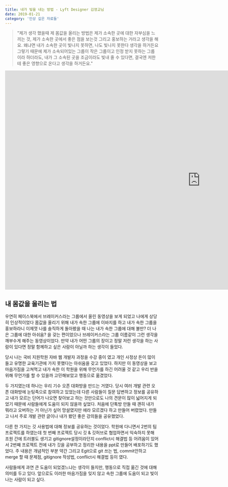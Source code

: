 ```yaml
---
title: 내가 빛을 내는 방법 - Lyft Designer 김영교님
date: 2019-01-21
category: '인상 깊은 자료들'
---
```


> "제가 생각 했을때 제 몸값을 올리는 방법은 제가 소속한 곳에 대한 자부심을 느끼는 것, 제가 소속한 곳에서 좋은 점을 보는것 그리고 홍보하는 거라고 생각을 해요. 왜냐면 내가 소속한 곳이 빛나지 못하면, 나도 빛나지 못한다 생각을 하거든요 그렇기 때문에 제가 소속되어있는 그룹이 작은 그룹이고 인정 받지 못하는 그룹이라 하더라도, 내가 그 소속된 곳을 조금이라도 빛내 줄 수 있다면, 결국엔 저한테 좋은 영향으로 온다고 생각을 하거든요."

<iframe width="1280" height="720" src="https://www.youtube.com/embed/47DGBypqadk" frameborder="0" allow="accelerometer; autoplay; encrypted-media; gyroscope; picture-in-picture" allowfullscreen></iframe>

## 내 몸값을 올리는 법

우연히 페이스북에서 브레이커스라는 그룹에서 올린 동영상을 보게 되었고 나에게 상당히 인상적이었다 몸값을 올리기 위해 내가 속한 그룹에 이바지를 하고 내가 속한 그룹을 홍보하라니 이제껏 나를 솔직하게 돌아봤을 때 나는 내가 속한 그룹에 대해 불만? 더 나은 그룹에 대한 아쉬움? 을 갖는 편이었으나 브레이커스라는 그룹 이름같이 그런 생각을 깨부수게 해주는 동영상이었다. 만약 내가 어떤 그룹의 장이고 정말 저런 생각을 하는 사람이 있다면 정말 함께하고 싶은 사람이 아닐까 하는 생각이 들었다.

당시 나는 국비 지원학원 자바 웹 개발자 과정을 수강 중이 였고 개인 사정상 돈이 많이 들고 유명한 교육기관에 가지 못했다는 아쉬움을 갖고 있었다. 하지만 이 동영상을 보고 마음가짐을 고쳐먹고 내가 속한 이 학원을 위해 무언가를 하긴 어려울 것 같고 우리 반을 위해 무언가를 할 수 있을까 고민해보았고 행동으로 옮겼었다.

두 가지였는데 하나는 우리 기수 오픈 대화방을 만드는 거였다. 당시 여러 개발 관련 오픈 대화방에 눈팅족으로 참여하고 있었는데 다른 사람들이 질문 답변하고 정보를 공유하고 내가 모르는 단어가 나오면 찾아보고 하는 것만으로도 나의 견문이 많이 넓어지게 되었기 때문에 사람들에게 도움이 되지 않을까 싶었다. 처음에 단톡방 만들 때 괜히 내가 뭐라고 오버하는 거 아닌가 싶어 망설였지만 에라 모르겠다 하고 만들어 버렸었다. 만들고 나서 주로 개발 관련 글이나 내가 봤던 좋은 강의들을 공유했었다.

다른 한 가지는 깃 사용법에 대해 정보를 공유하는 것이었다. 학원에 다니면서 2번의 팀 프로젝트를 하였는데 첫 번째 프로젝트 당시 깃 & 깃허브로 협업하면서 익숙하지 못해 조원 간에 트러블도 생기고 gitignore설정이라던지 conflict시 해결법 등 어려움이 있어서 2번째 프로젝트 전에 내가 깃을 공부하고 정리한 내용을 ppt로 만들어 배포하기도 했었다. 주 내용은 개념적인 부분 약간 그리고 Egit으로 git 쓰는 법, commit안하고 merge 할 때 문제점, gitignore 작성법, conflict시 해결법 등이 였다.

사람들에게 과연 큰 도움이 되었겠느냐는 생각이 들지만, 행동으로 직접 옮긴 것에 대해 의미를 두고 있다. 앞으로도 이러한 마음가짐을 잊지 않고 속한 그룹에 도움이 되고 빛이 나는 사람이 되고 싶다.